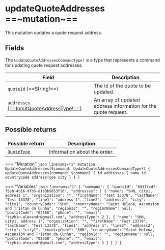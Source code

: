 # updateQuoteAddresses ==~mutation~==

This mutation updates a quote request address.

## Fields

The `UpdateQuoteAddressesCommandType!` is a type that represents a command for updating quote request addresses. 

| Field                                                                             | Description                                                   |
|-----------------------------------------------------------------------------------|---------------------------------------------------------------|
| `quoteId` {==String!==}                                                           | The Id of the quote to be updated.                            |
| `addresses` [{==InputQuoteAddressType!==}](../objects/InputQuoteAddressType.md)   | An array of updated address information for the quote request.|

## Possible returns

| Possible return                                     | Description          	          |
|-----------------------------------------------------|--------------------------------	|
| [`QuoteType`](../objects/QuoteType.md)           	  |  Information about the order.  	|


=== "Mutation"
    ```json linenums="1"
    mutation UpdateQuoteAddresses($command: UpdateQuoteAddressesCommandType!) {
      updateQuoteAddresses(command: $command) {
        id
        addresses {
          name
          id
          countryCode
          addressType
          city
        }
      }
    }
    ```

=== "Variables"
    ```json linenums="1"
    {
      "command": {
        "quoteId": "893f7cd7-75eb-4b16-9fbb-e1e3b9053f16",
        "addresses": [
          {
            "name": "SHN, city1, address 1",
            "organization": "",
            "firstName": "Test 13378",
            "lastName": "Test 13378",
            "line1": "address 1",
            "line2": "address2",
            "city": "city1",
            "countryCode": "SHN",
            "countryName": "Saint Helena, Ascension and Tristan da Cunha",
            "regionId": "",
            "regionName": null,
            "postalCode": "02558",
            "phone": "",
            "email": "tzykin.alexandr@gmail.com",
            "addressType": 2
          },
          {
            "name": "SHN, city1, address 1",
            "organization": "",
            "firstName": "Test 13378",
            "lastName": "Test 13378",
            "line1": "address 1",
            "line2": "address2",
            "city": "city1",
            "countryCode": "SHN",
            "countryName": "Saint Helena, Ascension and Tristan da Cunha",
            "regionId": "",
            "regionName": null,
            "postalCode": "02558",
            "phone": "",
            "email": "tzykin.alexandr@gmail.com",
            "addressType": 1
          }
        ]
      }
    }
    ```